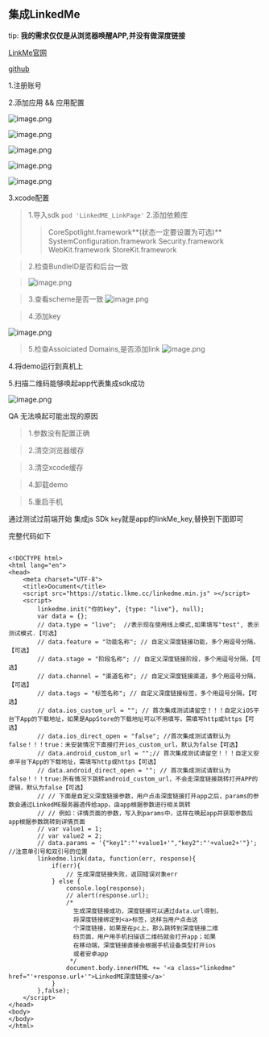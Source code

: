 ## 集成LinkedMe

tip: **我的需求仅仅是从浏览器唤醒APP,并没有做深度链接**

[LinkMe官网](https://www.linkedme.cc/)

[github](https://codeload.github.com/WFC-LinkedME/LinkedME-iOS-Deep-Linking-Demo/zip/master)

1.注册账号

2.添加应用 && 应用配置

![image.png](https://upload-images.jianshu.io/upload_images/1419035-c8c8e4ca62f6ee2a.png?imageMogr2/auto-orient/strip%7CimageView2/2/w/300)


![image.png](https://upload-images.jianshu.io/upload_images/1419035-9846dbcbc4b717b0.png?imageMogr2/auto-orient/strip%7CimageView2/2/w/300)

![image.png](https://upload-images.jianshu.io/upload_images/1419035-cdd0dace733aff10.png?imageMogr2/auto-orient/strip%7CimageView2/2/w/300)

![image.png](https://upload-images.jianshu.io/upload_images/1419035-c198455a0c7b4daf.png?imageMogr2/auto-orient/strip%7CimageView2/2/w/300)

![image.png](https://upload-images.jianshu.io/upload_images/1419035-35f777c7bdfd168d.png?imageMogr2/auto-orient/strip%7CimageView2/2/w/300)


3.xcode配置

>1.导入sdk `pod 'LinkedME_LinkPage'`
>2.添加依赖库
>>CoreSpotlight.framework**(状态一定要设置为可选)**
>>SystemConfiguration.framework
>>Security.framework
>>WebKit.framework
>>StoreKit.framework

>2.检查BundleID是否和后台一致

>![image.png](https://upload-images.jianshu.io/upload_images/1419035-43ec2c04fddabea0.png?imageMogr2/auto-orient/strip%7CimageView2/2/w/300)

>3.查看scheme是否一致
>![image.png](https://upload-images.jianshu.io/upload_images/1419035-4569cb8d9e5df5d3.png?imageMogr2/auto-orient/strip%7CimageView2/2/w/300)

>4.添加key

![image.png](https://upload-images.jianshu.io/upload_images/1419035-6ea5d968c88eb149.png?imageMogr2/auto-orient/strip%7CimageView2/2/w/300)

>5.检查Assoiciated Domains,是否添加link
>![image.png](https://upload-images.jianshu.io/upload_images/1419035-7900cdae58a7d6a6.png?imageMogr2/auto-orient/strip%7CimageView2/2/w/300)


4.将demo运行到真机上

5.扫描二维码能够唤起app代表集成sdk成功

![image.png](https://upload-images.jianshu.io/upload_images/1419035-ef0430854d58e336.png?imageMogr2/auto-orient/strip%7CimageView2/2/w/300)

QA 无法唤起可能出现的原因

>1.参数没有配置正确

>2.清空浏览器缓存

>3.清空xcode缓存

>4.卸载demo

>5.重启手机


通过测试过前端开始 集成js SDk
`key`就是app的linkMe_key,替换到下面即可

完整代码如下

```

<!DOCTYPE html>
<html lang="en">
<head>
    <meta charset="UTF-8">
    <title>Document</title>
    <script src="https://static.lkme.cc/linkedme.min.js" ></script>
    <script>
        linkedme.init("你的key", {type: "live"}, null);
        var data = {};
        // data.type = "live";  //表示现在使用线上模式,如果填写"test", 表示测试模式.【可选】
        // data.feature = "功能名称"; // 自定义深度链接功能，多个用逗号分隔，【可选】
        // data.stage = "阶段名称"; // 自定义深度链接阶段，多个用逗号分隔，【可选】
        // data.channel = "渠道名称"; // 自定义深度链接渠道，多个用逗号分隔，【可选】
        // data.tags = "标签名称"; // 自定义深度链接标签，多个用逗号分隔，【可选】
        // data.ios_custom_url = ""; // 首次集成测试请留空！！！自定义iOS平台下App的下载地址，如果是AppStore的下载地址可以不用填写，需填写http或https【可选】
        // data.ios_direct_open = "false"; //首次集成测试请默认为false！！！true：未安装情况下直接打开ios_custom_url，默认为false【可选】
        // data.android_custom_url = "";// 首次集成测试请留空！！！自定义安卓平台下App的下载地址，需填写http或https【可选】
        // data.android_direct_open = ""; // 首次集成测试请默认为false！！！true:所有情况下跳转android_custom_url，不会走深度链接跳转打开APP的逻辑，默认为false【可选】
        // // 下面是自定义深度链接参数，用户点击深度链接打开app之后，params的参数会通过LinkedME服务器透传给app，由app根据参数进行相关跳转
        // // 例如：详情页面的参数，写入到params中，这样在唤起app并获取参数后app根据参数跳转到详情页面
        // var value1 = 1;
        // var value2 = 2;
        // data.params = '{"key1":"'+value1+'","key2":"'+value2+'"}'; //注意单引号和双引号的位置
        linkedme.link(data, function(err, response){
            if(err){
                // 生成深度链接失败，返回错误对象err
            } else {
                console.log(response);
                // alert(response.url);
                /*
                  生成深度链接成功，深度链接可以通过data.url得到，
                  将深度链接绑定到<a>标签，这样当用户点击这
                  个深度链接，如果是在pc上，那么跳转到深度链接二维
                  码页面，用户用手机扫描该二维码就会打开app；如果
                  在移动端，深度链接直接会根据手机设备类型打开ios
                  或者安卓app
                 */
                document.body.innerHTML += '<a class="linkedme" href="'+response.url+'">LinkedME深度链接</a>'
            }
        },false);
    </script>
</head>
<body>
</body>
</html>

```